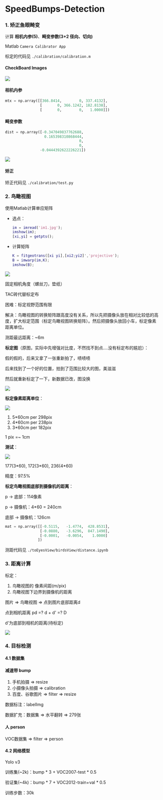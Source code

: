 # SpeedBumps-Detection

### 1. 矫正鱼眼畸变

计算 __相机内参(5)__、__畸变参数(3+2 径向、切向)__

Matlab `Camera Calibrator App`

标定的代码见 `./calibration/calibration.m`

#### CheckBoard Images

<img src="imgs/im2.png">

#### 相机内参

```python
mtx = np.array([[366.8414,        0, 337.4132],
				[       0, 366.1242, 182.8138],
				[       0,        0,   1.0000]])
```

#### 畸变参数

```python
dist = np.array([-0.347049837762688,
				  0.165398310868444,
				                  0,
				                  0,
				-0.0444392622226221])
```

<img src="imgs/im1.png">

#### 矫正

矫正代码见 `./calibration/test.py`

### 2. 鸟瞰视图

使用Matlab计算单应矩阵

- 选点：

  ```matlab
  im = imread('im1.jpg');
  imshow(im);
  [xi,yi] = getpts();
  ```

- 计算矩阵

  ```matlab
  K = fitgeotrans([xi yi],[xi2;yi2]','projective');
  B = imwarp(im,K);
  imshow(B);
  ```

<img src="imgs/im3.png">

固定相机角度（螺丝刀，垫纸）

TAC砖代替标定布

困难：标定视野范围有限

解决：鸟瞰视图的转换矩阵跟高度没有关系，所以先把摄像头放在相对比较低的高度，扩大标定范围（标定鸟瞰视图转换矩阵）。然后把摄像头放回小车，标定像素距离单位。

测距最远距离：~6m

__标定图__（原图，实际中先增强对比度，不然找不到点....没有标定布的尴尬）：

假的假的，后来又拿了一张重新拍了，啧啧啧

后来找到了一个好的位置，拍到了范围比较大的图，美滋滋

然后就重新标定了一下，新数据已改，图没换

<img src="imgs/im9.jpg">

__标定像素距离单位__：

<img src="imgs/im8.jpg">

1. 5*60cm per 298pix
2. 4*60cm per 238pix
3. 3*60cm per 182pix

1 pix =~ 1cm

__测试__：

<img src="imgs/im10.jpg">

177(3\*60), 172(3\*60), 236(4\*60)

精度：97.5%

__标定鸟瞰视图底部到摄像机的距离__：

p -> 底部：114像素

p -> 摄像机：4*60 = 240cm

底部 -> 摄像机：126cm

```python
mat = np.array([[-0.5115,   -1.4774,  428.8531],
                [-0.0880,   -3.6296,  847.1490],
                [-0.0001,   -0.0054,    1.0000]
               ])
```
测距代码见 `./toEyesView/birdsView/distance.ipynb`

### 3. 距离计算

标定：

1. 鸟瞰视图的 像素间距(m/pix)
2. 鸟瞰视图下边界到摄像机的距离

图片 => 鸟瞰视图 => 点到图片底部距离d

点到相机距离 pd =? d + d' =? D

d'为底部到相机的距离(待标定)

<img src="imgs/im4.png">

### 4. 目标检测

#### 4.1 数据集

#### 减速带 bump

1. 手机拍摄 => resize
2. 小摄像头拍摄 => calibration
3. 百度、谷歌图片 => filter => resize

数据标注：labelImg

数据扩充：数据集 => 水平翻转 => 279张

#### 人 person

VOC数据集 => filter => person

#### 4.2 网络模型

Yolo v3

训练集(~2k)：bump * 3 + VOC2007-test * 0.5

验证集(~4k)：bump * 7 + VOC2012-train+val * 0.5

训练步数：30k

